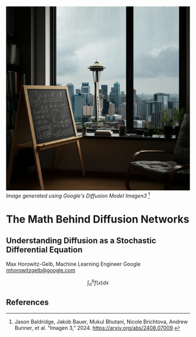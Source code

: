 ![](title_image.png)
*Image generated using Google's Diffusion Model Imagen3* [^1]  
# The Math Behind Diffusion Networks
## Understanding Diffusion as a Stochastic Differential Equation

Max Horowitz-Gelb, 
Machine Learning Engineer Google mhorowitzgelb@google.com

$$ \int_{a}^{b} f(x) dx $$

## References
[^1]: Jason Baldridge, Jakob Bauer, Mukul Bhutani, Nicole Brichtova, Andrew Bunner, et al. “Imagen 3,” 2024. https://arxiv.org/abs/2408.07009. 

